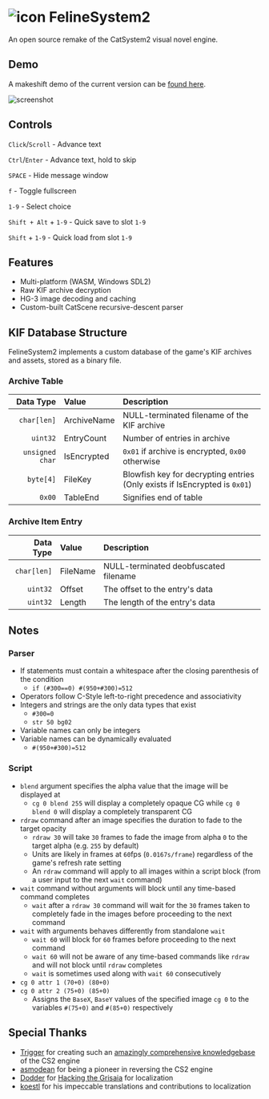 # ![icon](https://i.imgur.com/fgr54yA.png) FelineSystem2

An open source remake of the CatSystem2 visual novel engine.

## Demo

A makeshift demo of the current version can be [found here](https://fruit.toori.tech/).

![screenshot](https://i.imgur.com/den1WpN.png) 

## Controls

`Click`/`Scroll` - Advance text 

`Ctrl`/`Enter` - Advance text, hold to skip 

`SPACE` - Hide message window

`f` - Toggle fullscreen

`1-9` - Select choice

`Shift + Alt` + `1-9` - Quick save to slot `1-9`

`Shift` + `1-9` - Quick load from slot `1-9`

## Features

- Multi-platform (WASM, Windows SDL2)
- Raw KIF archive decryption
- HG-3 image decoding and caching
- Custom-built CatScene recursive-descent parser

## KIF Database Structure

FelineSystem2 implements a custom database of the game's KIF archives and assets, stored as a binary file.

### Archive Table

|       Data Type | Value       | Description                                                                |
| --------------: | :---------- | :------------------------------------------------------------------------- |
|     `char[len]` | ArchiveName | NULL-terminated filename of the KIF archive                                |
|        `uint32` | EntryCount  | Number of entries in archive                                               |
| `unsigned char` | IsEncrypted | `0x01` if archive is encrypted, `0x00` otherwise                           |
|       `byte[4]` | FileKey     | Blowfish key for decrypting entries (Only exists if IsEncrypted is `0x01`) |
|          `0x00` | TableEnd    | Signifies end of table                                                     |

### Archive Item Entry

|   Data Type | Value    | Description                           |
| ----------: | :------- | :------------------------------------ |
| `char[len]` | FileName | NULL-terminated deobfuscated filename |
|    `uint32` | Offset   | The offset to the entry's data        |
|    `uint32` | Length   | The length of the entry's data        |

## Notes

### Parser

- If statements must contain a whitespace after the closing parenthesis of the condition
  - `if (#300==0) #(950+#300)=512`
- Operators follow C-Style left-to-right precedence and associativity
- Integers and strings are the only data types that exist
  - `#300=0`
  - `str 50 bg02`
- Variable names can only be integers
- Variable names can be dynamically evaluated
  - `#(950+#300)=512`

### Script

- `blend` argument specifies the alpha value that the image will be displayed at 
  - `cg 0 blend 255` will display a completely opaque CG while `cg 0 blend 0` will display a completely transparent CG
- `rdraw` command after an image specifies the duration to fade to the target opacity
  - `rdraw 30` will take `30` frames to fade the image from alpha `0` to the target alpha (e.g. `255` by default)
  - Units are likely in frames at `60`fps (`0.0167s/frame`) regardless of the game's refresh rate setting
  - An `rdraw` command will apply to all images within a script block (from a user input to the next `wait` command)
- `wait` command without arguments will block until any time-based command completes
  - `wait` after a `rdraw 30` command will wait for the `30` frames taken to completely fade in the images before proceeding to the next command
- `wait` with arguments behaves differently from standalone `wait`
  - `wait 60` will block for `60` frames before proceeding to the next command
  - `wait 60` will not be aware of any time-based commands like `rdraw` and will not block until `rdraw` completes
  - `wait` is sometimes used along with `wait 60` consecutively
- `cg 0 attr 1 (70+0) (80+0)`
- `cg 0 attr 2 (75+0) (85+0)`
  - Assigns the `BaseX`, `BaseY` values of the specified image `cg 0` to the variables `#(75+0)` and `#(85+0)` respectively

## Special Thanks

- [Trigger](https://github.com/trigger-segfault) for creating such an [amazingly comprehensive knowledgebase](https://github.com/trigger-segfault/TriggersTools.CatSystem2/wiki) of the CS2 engine
- [asmodean](http://asmodean.reverse.net/pages/exkifint.html) for being a pioneer in reversing the CS2 engine
- [Dodder](http://www.doddlercon.com/main/) for [Hacking the Grisaia](http://www.doddlercon.com/main/?p=171) for localization
- [koestl](https://twitter.com/koestl) for his impeccable translations and contributions to localization
